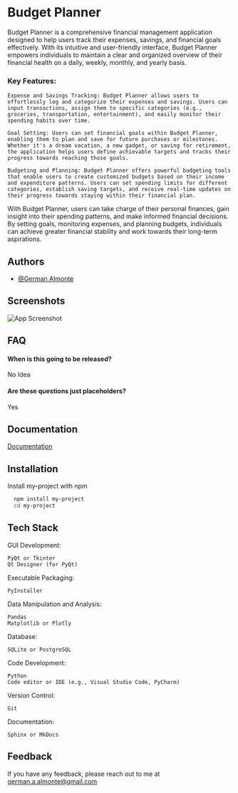 
# Budget Planner

Budget Planner is a comprehensive financial management application designed to help users track their expenses, savings, and financial goals effectively. With its intuitive and user-friendly interface, Budget Planner empowers individuals to maintain a clear and organized overview of their financial health on a daily, weekly, monthly, and yearly basis.

### Key Features:

    Expense and Savings Tracking: Budget Planner allows users to effortlessly log and categorize their expenses and savings. Users can input transactions, assign them to specific categories (e.g., groceries, transportation, entertainment), and easily monitor their spending habits over time.

    Goal Setting: Users can set financial goals within Budget Planner, enabling them to plan and save for future purchases or milestones. Whether it's a dream vacation, a new gadget, or saving for retirement, the application helps users define achievable targets and tracks their progress towards reaching those goals.

    Budgeting and Planning: Budget Planner offers powerful budgeting tools that enable users to create customized budgets based on their income and expenditure patterns. Users can set spending limits for different categories, establish saving targets, and receive real-time updates on their progress towards staying within their financial plan.


With Budget Planner, users can take charge of their personal finances, gain insight into their spending patterns, and make informed financial decisions. By setting goals, monitoring expenses, and planning budgets, individuals can achieve greater financial stability and work towards their long-term aspirations.
## Authors

- [@German Almonte](https://github.com/Gaalmonte/)


## Screenshots

![App Screenshot](https://via.placeholder.com/468x300?text=App+Screenshot+Here)


## FAQ

#### When is this going to be released?

No Idea

#### Are these questions just placeholders?

Yes


## Documentation

[Documentation](https://linktodocumentation)


## Installation

Install my-project with npm

```bash
  npm install my-project
  cd my-project
```
    
## Tech Stack

GUI Development:

    PyQt or Tkinter
    Qt Designer (for PyQt)

Executable Packaging:

    PyInstaller

Data Manipulation and Analysis:

    Pandas
    Matplotlib or Plotly

Database:

    SQLite or PostgreSQL

Code Development:

    Python
    Code editor or IDE (e.g., Visual Studio Code, PyCharm)

Version Control:

    Git

Documentation:

    Sphinx or MkDocs
## Feedback

If you have any feedback, please reach out to me at german.a.almonte@gmail.com

